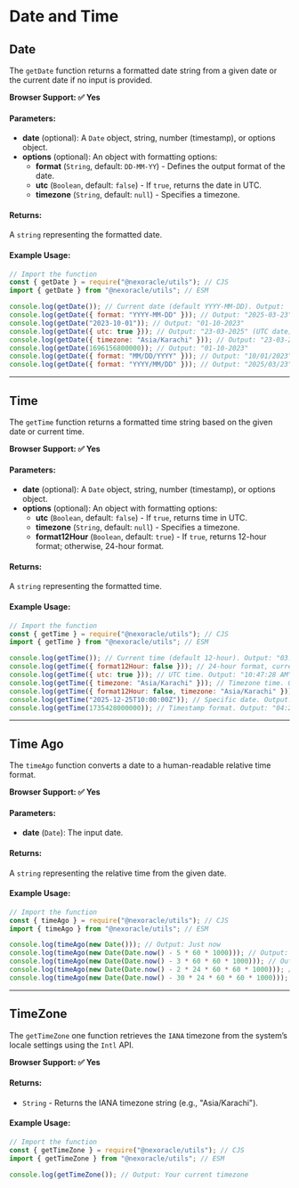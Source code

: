 # Date and Time

## Date

The `getDate` function returns a formatted date string from a given date or the current date if no input is provided.

**Browser Support: ✅ Yes**

#### Parameters:

- **date** (optional): A `Date` object, string, number (timestamp), or options object.
- **options** (optional): An object with formatting options:
  - **format** (`String`, default: `DD-MM-YY`) - Defines the output format of the date.
  - **utc** (`Boolean`, default: `false`) - If `true`, returns the date in UTC.
  - **timezone** (`String`, default: `null`) - Specifies a timezone.

#### Returns:

A `string` representing the formatted date.

#### Example Usage:

```js
// Import the function
const { getDate } = require("@nexoracle/utils"); // CJS
import { getDate } from "@nexoracle/utils"; // ESM

console.log(getDate()); // Current date (default YYYY-MM-DD). Output: '23-03-2025'
console.log(getDate({ format: "YYYY-MM-DD" })); // Output: "2025-03-23"
console.log(getDate("2023-10-01")); // Output: "01-10-2023"
console.log(getDate({ utc: true })); // Output: "23-03-2025" (UTC date)
console.log(getDate({ timezone: "Asia/Karachi" })); // Output: "23-03-2025" (Pakistan Standard Time)
console.log(getDate(1696156800000)); // Output: "01-10-2023"
console.log(getDate({ format: "MM/DD/YYYY" })); // Output: "10/01/2023"
console.log(getDate({ format: "YYYY/MM/DD" })); // Output: "2025/03/23"
```

---

## Time

The `getTime` function returns a formatted time string based on the given date or current time.

**Browser Support: ✅ Yes**

#### Parameters:

- **date** (optional): A `Date` object, string, number (timestamp), or options object.
- **options** (optional): An object with formatting options:
  - **utc** (`Boolean`, default: `false`) - If `true`, returns time in UTC.
  - **timezone** (`String`, default: `null`) - Specifies a timezone.
  - **format12Hour** (`Boolean`, default: `true`) - If `true`, returns 12-hour format; otherwise, 24-hour format.

#### Returns:

A `string` representing the formatted time.

#### Example Usage:

```js
// Import the function
const { getTime } = require("@nexoracle/utils"); // CJS
import { getTime } from "@nexoracle/utils"; // ESM

console.log(getTime()); // Current time (default 12-hour). Output: "03:47:28 PM"
console.log(getTime({ format12Hour: false })); // 24-hour format, current time. Output: "15:47:28"
console.log(getTime({ utc: true })); // UTC time. Output: "10:47:28 AM"
console.log(getTime({ timezone: "Asia/Karachi" })); // Timezone time. Output: "03:47:28 PM"
console.log(getTime({ format12Hour: false, timezone: "Asia/Karachi" })); // 24-hour format, timezone time. Output: "15:47:28"
console.log(getTime("2025-12-25T10:00:00Z")); // Specific date. Output: "03:00:00 PM"
console.log(getTime(1735428000000)); // Timestamp format. Output: "04:20:00 AM"
```

---

## Time Ago

The `timeAgo` function converts a date to a human-readable relative time format.

**Browser Support: ✅ Yes**

#### Parameters:

- **date** (`Date`): The input date.

#### Returns:

A `string` representing the relative time from the given date.

#### Example Usage:

```js
// Import the function
const { timeAgo } = require("@nexoracle/utils"); // CJS
import { timeAgo } from "@nexoracle/utils"; // ESM

console.log(timeAgo(new Date())); // Output: Just now
console.log(timeAgo(new Date(Date.now() - 5 * 60 * 1000))); // Output: 5 minutes ago
console.log(timeAgo(new Date(Date.now() - 3 * 60 * 60 * 1000))); // Output: 3 hours ago
console.log(timeAgo(new Date(Date.now() - 2 * 24 * 60 * 60 * 1000))); // Output: 2 days ago
console.log(timeAgo(new Date(Date.now() - 30 * 24 * 60 * 60 * 1000))); // Output: 1 month ago
```

---

## TimeZone

The `getTimeZone` one function retrieves the `IANA` timezone from the system’s locale settings using the `Intl` API.

**Browser Support: ✅ Yes**

#### Returns:

- `String` - Returns the IANA timezone string (e.g., "Asia/Karachi").

#### Example Usage:

```js
// Import the function
const { getTimeZone } = require("@nexoracle/utils"); // CJS
import { getTimeZone } from "@nexoracle/utils"; // ESM

console.log(getTimeZone()); // Output: Your current timezone
```
